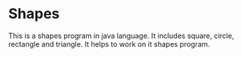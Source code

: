 # Shapes
This is a shapes program in java language. It includes square, circle, rectangle and triangle. It helps to work on it shapes program.
